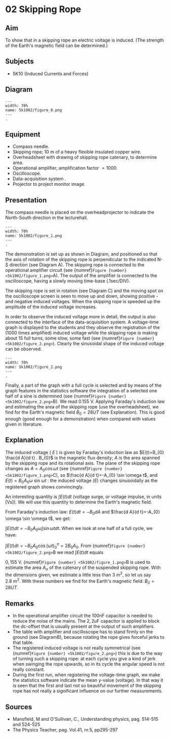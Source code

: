 # 02 Skipping Rope 
    
  
## Aim   
 To show that in a skipping rope an electric voltage is induced. (The strength of the Earth's magnetic field can be determined.)    
  
## Subjects   
* 5K10 (Induced Currents and Forces)   

## Diagram
   
```{figure} figures/figure_0.png  
---  
width: 70%  
name: 5k1002/figure_0.png  
---  
. 
```

## Equipment
- Compass needle.
- Skipping rope; $10 \mathrm{~m}$ of a heavy flexible insulated copper wire.
- Overheadsheet with drawing of skipping rope catenary, to determine area.
- Operational amplifier, amplification factor $=1000$.
- Oscilloscope.
- Data-acquisition system .
- Projector to project monitor image.

     
  
## Presentation   
The compass needle is placed on the overheadprojector to indicate the North-South direction in the lecturehall. 
```{figure} figures/figure_1.png  
---  
width: 70%  
name: 5k1002/figure_1.png  
---  
. 
```
The demonstration is set up as shown in Diagram, and positioned so that the axis of rotation of the skipping rope is perpendicular to the indicated $\mathrm{N}$-S direction (see Diagram A). The skipping rope is connected to the operational amplifier circuit (see {numref}`Figure {number} <5k1002/figure_1.png>`A). The output of the amplifier is connected to the oscilloscope, having a slowly moving time-base (.1sec/DIV).

The skipping rope is set in rotation (see Diagram C) and the moving spot on the oscilloscope screen is seen to move up and down, showing positive - and negative induced voltages. When the skipping rope is speeded up the amplitude of the induced voltage increases.

In order to observe the induced voltage more in detail, the output is also connected to the interface of the data-acquisition system. A voltage-time graph is displayed to the students and they observe the registration of the (1000 times amplified) induced voltage while the skipping rope is making about 15 full turns, some slow, some fast (see {numref}`Figure {number} <5k1002/figure_2.png>`). Clearly the sinusoidal shape of the induced voltage can be observed.

```{figure} figures/figure_2.png  
---  
width: 70%  
name: 5k1002/figure_2.png  
---  
. 
```
Finally, a part of the graph with a full cycle is selected and by means of the graph features in the statistics software the integration of a selected one half of a sine is determined (see {numref}`Figure {number} <5k1002/figure_2.png>`B). We read $0.155 \mathrm{~V}$. Applying Faraday's induction law and estimating the area of the skipping rope (use the overheadsheet), we find for the Earth's magnetic field $B_{0}=28 U T$ (see Explanation). This is good enough (good enough for a demonstration) when compared with values given in literature.
  
## Explanation   
The induced voltage ( $E$ ) is given by Faraday's induction law as $E(t)=B_{0} \frac{d A}{d t} . B_{0}$ is the magnetic flux density; $A$ is the area spanned by the skipping rope and its rotational axis. The plane of the skipping rope changes as $A=A_{0} \cos \omega t$ (see {numref}`Figure {number} <5k1002/figure_1.png>`C), so $\frac{d A}{d t}=-A_{0} \sin \omega t$, and $E(t)=B_{0} A_{0} \omega$ sin $\omega t$ : the induced voltage $(E)$ changes sinusoidally as the registered graph shows convincingly.

An interesting quantity is $\int E(t) d t$ (voltage surge, or voltage impulse, in units [Vs]). We will use this quantity to determine the Earth's magnetic field.

From Faraday's induction law: $E(t) d t=-B_{0} d A$ and $\frac{d A}{d t}=-A_{0} \omega \sin \omega t$, we get:

$\int E(t) d t=-B_{0} A_{0} \omega \int \sin \omega t d t$. When we look at one half of a full cycle, we have:

$\int E(t) d t=-B_{0} A_{0} \cos (\omega t)_{0}^{\pi}=2 B_{0} A_{0}$. From {numref}`Figure {number} <5k1002/figure_2.png>`B we read $\int E(t) d t$ equals

$0,155 \mathrm{~V}$. {numref}`Figure {number} <5k1002/figure_1.png>`B is used to estimate the area $A_{o}$ of the catenary of the suspended skipping rope. With the dimensions given, we estimate a little less than $3 \mathrm{~m}^{2}$, so let us say $2.8 \mathrm{~m}^{2}$. With these numbers we find for the Earth's magnetic field: $B_{0}=28 U T$.
  
## Remarks   
- In the operational amplifier circuit the $100 \mathrm{nF}$ capacitor is needed to reduce the noise of the mains. The $2,2 \mathrm{uF}$ capacitor is applied to block the dc-offset that is usually present at the output of such amplifiers.
- The table with amplifier and oscilloscope has to stand firmly on the ground (see DiagramB), because rotating the rope gives forceful jerks to that table.
- The registered induced voltage is not really symmetrical (see {numref}`Figure {number} <5k1002/figure_2.png>`) this is due to the way of turning such a skipping rope: at each cycle you give a kind of jerk when swinging the rope upwards, so in its cycle the angular speed is not really constant.
- During the first run, when registering the voltage-time graph, we make the statistics software indicate the mean y-value (voltage). In that way it is seen that the first and last not so beautiful movement of the skipping rope has not really a significant influence on our further measurements.
   
  
## Sources
 *  Mansfield, M and O'Sullivan, C., Understanding physics, pag. 514-515 and 524-525 
 *  The Physics Teacher, pag. Vol.41, nr.5, pp295-297
  